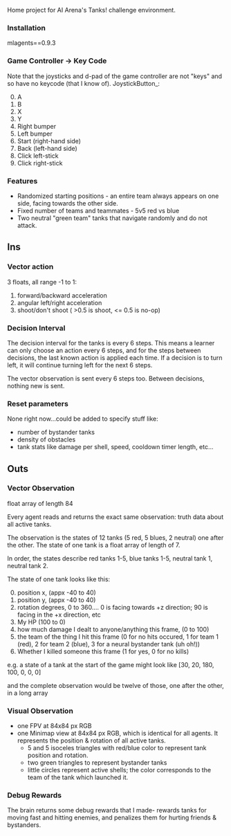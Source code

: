 
Home project for AI Arena's Tanks! challenge environment.

### Installation
mlagents==0.9.3


### Game Controller -> Key Code
Note that the joysticks and d-pad of the game controller are not "keys" and so have no keycode (that I know of).
JoystickButton_:

0. A
1. B
2. X
3. Y
4. Right bumper
5. Left bumper
6. Start (right-hand side)
7. Back (left-hand side)
8. Click left-stick
9. Click right-stick

### Features

* Randomized starting positions - an entire team always appears on one side, facing towards the other side.
* Fixed number of teams and teammates - 5v5 red vs blue
* Two neutral "green team" tanks that navigate randomly and do not attack.


## Ins

### Vector action

3 floats, all range -1 to 1:

1. forward/backward acceleration
2. angular left/right acceleration
3. shoot/don't shoot ( >0.5 is shoot, <= 0.5 is no-op)

### Decision Interval

The decision interval for the tanks is every 6 steps. This means a learner can only choose an action every 6 steps, and for the steps between decisions, the last known action is applied each time. If a decision is to turn left, it will continue turning left for the next 6 steps.

The vector observation is sent every 6 steps too. Between decisions, nothing new is sent.

### Reset parameters

None right now...could be added to specify stuff like:

- number of bystander tanks
- density of obstacles
- tank stats like damage per shell, speed, cooldown timer length, etc...

## Outs

### Vector Observation

float array of length 84

Every agent reads and returns the exact same observation: truth data about all active tanks.

The observation is the states of 12 tanks (5 red, 5 blues, 2 neutral) one after the other. The state of one tank is a float array of length of 7.

In order, the states describe red tanks 1-5, blue tanks 1-5, neutral tank 1, neutral tank 2.

The state of one tank looks like this:

0. position x, (appx -40 to 40)
1. position y, (appx -40 to 40)
2. rotation degrees, 0 to 360.... 0 is facing towards +z direction; 90 is facing in the +x direction, etc
3. My HP (100 to 0)
4. how much damage I dealt to anyone/anything this frame, (0 to 100)
5. the team of the thing I hit this frame (0 for no hits occured, 1 for team 1 (red), 2 for team 2 (blue), 3 for a neural bystander tank (uh oh!))
6. Whether I killed someone this frame (1 for yes, 0 for no kills)

e.g. a state of a tank at the start of the game might look like [30, 20, 180, 100, 0, 0, 0]

and the complete observation would be twelve of those, one after the other, in a long array

### Visual Observation

- one FPV at 84x84 px RGB
- one Minimap view at 84x84 px RGB, which is identical for all agents. It represents the position & rotation of all active tanks.
	- 5 and 5 isoceles triangles with red/blue color to represent tank position and rotation.
	- two green triangles to represent bystander tanks
	- little circles represent active shells; the color corresponds to the team of the tank which launched it.

### Debug Rewards

The brain returns some debug rewards that I made- rewards tanks for moving fast and hitting enemies, and penalizes them for hurting friends & bystanders.
